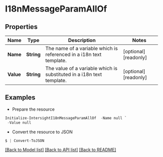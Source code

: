 # I18nMessageParamAllOf
## Properties

Name | Type | Description | Notes
------------ | ------------- | ------------- | -------------
**Name** | **String** | The name of a variable which is referenced in a i18n text template. | [optional] [readonly] 
**Value** | **String** | The value of a variable which is substituted in a i18n text template. | [optional] [readonly] 

## Examples

- Prepare the resource
```powershell
Initialize-IntersightI18nMessageParamAllOf  -Name null `
 -Value null
```

- Convert the resource to JSON
```powershell
$ | Convert-ToJSON
```

[[Back to Model list]](../README.md#documentation-for-models) [[Back to API list]](../README.md#documentation-for-api-endpoints) [[Back to README]](../README.md)

